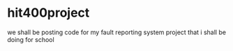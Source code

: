 # hit400project

we shall be posting code for my fault reporting system project that i shall be doing for school
